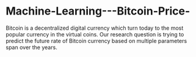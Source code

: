 # Machine-Learning---Bitcoin-Price-
Bitcoin is a decentralized digital currency which turn today to the most popular currency in the virtual coins.
Our research question is trying to predict the future rate of Bitcoin currency based on multiple parameters span over the years.
